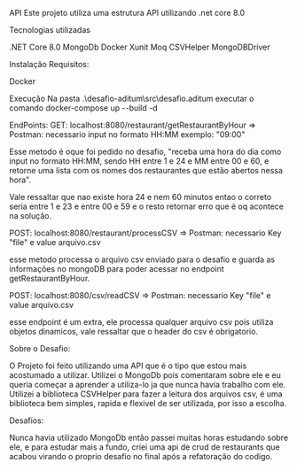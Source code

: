API
Este projeto utiliza uma estrutura API utilizando .net core 8.0

Tecnologias utilizadas

.NET Core 8.0
MongoDb
Docker
Xunit
Moq
CSVHelper
MongoDBDriver

Instalação
Requisitos:

Docker

Execução
Na pasta .\desafio-aditum\src\desafio.aditum executar o comando
docker-compose up --build -d

EndPoints:
GET: localhost:8080/restaurant/getRestaurantByHour => Postman: necessario input no formato HH:MM exemplo: "09:00"

Esse metodo é oque foi pedido no desafio, "receba uma hora do dia como input no formato HH:MM, 
sendo HH entre 1 e 24 e MM entre 00 e 60, e retorne uma lista com os nomes dos restaurantes que estão abertos nessa hora".

Vale ressaltar que nao existe hora 24 e nem 60 minutos entao o correto seria entre 1 e 23 e entre 00 e 59 e o resto retornar erro que é oq acontece na solução.

POST: localhost:8080/restaurant/processCSV => Postman: necessario Key "file" e value arquivo.csv

esse metodo processa o arquivo csv enviado para o desafio e guarda as informações no mongoDB para poder acessar no endpoint getRestaurantByHour.

POST: localhost:8080/csv/readCSV => Postman: necessario Key "file" e value arquivo.csv

esse endpoint é um extra, ele processa qualquer arquivo csv pois utiliza objetos dinamicos, vale ressaltar que o header do csv é
obrigatorio.

Sobre o Desafio:

O Projeto foi feito utilizando uma API que é o tipo que estou mais acostumado a utilizar.
Utilizei o MongoDb pois comentaram sobre ele e eu queria começar a aprender a utiliza-lo ja que nunca havia trabalho com ele.
Utilizei a biblioteca CSVHelper para fazer a leitura dos arquivos csv, é uma biblioteca bem simples, rapida e flexivel de ser utilizada, por isso a escolha.

Desafios:

Nunca havia utilizado MongoDb então passei muitas horas estudando sobre ele, e para estudar mais a fundo,
criei uma api de crud de restaurants que acabou virando o proprio desafio no final após a refatoração do codigo.